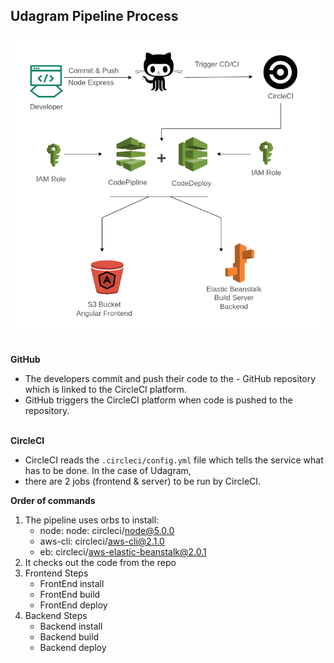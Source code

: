 ## Udagram Pipeline Process

![Pipeline](./images/pipelinedigr.png)

\
**GitHub**

- The developers commit and push their code to the - GitHub repository which is linked to the CircleCI platform.
- GitHub triggers the CircleCI platform when code is pushed to the repository.

\
**CircleCI**

- CircleCI reads the `.circleci/config.yml` file which tells the service what has to be done. In the case of Udagram,
- there are 2 jobs (frontend & server) to be run by CircleCI.

**Order of commands**

1. The pipeline uses orbs to install:
   - node: node: circleci/node@5.0.0
   - aws-cli: circleci/aws-cli@2.1.0
   - eb: circleci/aws-elastic-beanstalk@2.0.1
2. It checks out the code from the repo
3. Frontend Steps
   - FrontEnd install
   - FrontEnd build
   - FrontEnd deploy
4. Backend Steps
   - Backend install
   - Backend build
   - Backend deploy
